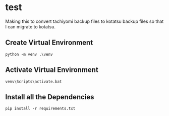 # test

Making this to convert tachiyomi backup files to kotatsu backup files so that I can migrate to kotatsu.

## Create Virtual Environment
```python -m venv .\venv```

## Activate Virtual Environment
```venv\Scripts\activate.bat```

## Install all the Dependencies
```pip install -r requirements.txt```